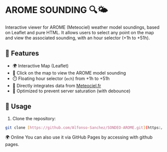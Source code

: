 # AROME SOUNDING 🔍🌤️

Interactive viewer for AROME (Meteociel) weather model soundings, based on Leaflet and pure HTML. It allows users to select any point on the map and view the associated sounding, with an hour selector (+1h to +51h).

## 🚀 Features

- 🌍 Interactive Map (Leaflet)
- 📍 Click on the map to view the AROME model sounding
- ⏱️ Floating hour selector (`ech`) from +1h to +51h
- 📡 Directly integrates data from [Meteociel.fr](https://www.meteociel.fr/)
- 🧠 Optimized to prevent server saturation (with debounce)

## 🔧 Usage

1. Clone the repository:

```bash
git clone [https://github.com/Alfonso-Sanchez/SONDEO-AROME.git](https://github.com/Alfonso-Sanchez/SONDEO-AROME.git)
```
🌍 Online
You can also use it via GitHub Pages by accessing with github pages.
